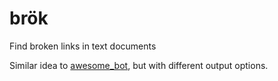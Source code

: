 # brök

Find broken links in text documents

Similar idea to [awesome_bot](https://github.com/dkhamsing/awesome_bot), but with different output options.

